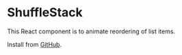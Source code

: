 # ShuffleStack

This React component is to animate reordering of list items.

Install from [GitHub](https://github.com/jasonsychau/shufflestack/packages/435203).

